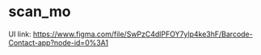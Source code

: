 # scan_mo

UI link: https://www.figma.com/file/SwPzC4dlPFOY7ylp4ke3hF/Barcode-Contact-app?node-id=0%3A1